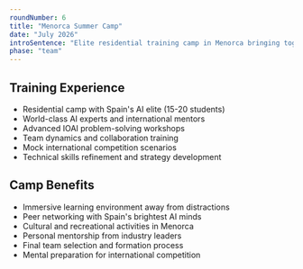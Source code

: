 ```yaml
---
roundNumber: 6
title: "Menorca Summer Camp"
date: "July 2026"
introSentence: "Elite residential training camp in Menorca bringing together Spain's top AI talents for final intensive preparation with world-class experts, with all expenses covered."
phase: "team"
---
```


## Training Experience

- Residential camp with Spain's AI elite (15-20 students)
- World-class AI experts and international mentors
- Advanced IOAI problem-solving workshops
- Team dynamics and collaboration training
- Mock international competition scenarios
- Technical skills refinement and strategy development

## Camp Benefits

- Immersive learning environment away from distractions
- Peer networking with Spain's brightest AI minds
- Cultural and recreational activities in Menorca
- Personal mentorship from industry leaders
- Final team selection and formation process
- Mental preparation for international competition